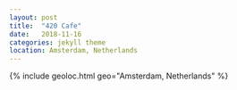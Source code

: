 ```yaml
---
layout: post
title:  "420 Cafe"
date:   2018-11-16
categories: jekyll theme
location: Amsterdam, Netherlands
---
```


{% include geoloc.html geo="Amsterdam, Netherlands" %}


